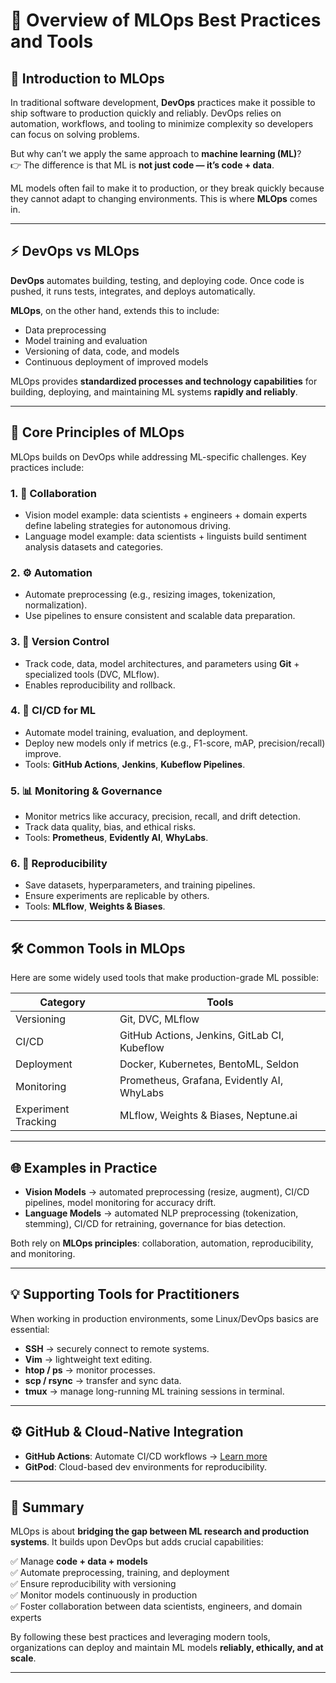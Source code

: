 # 🚀 Overview of MLOps Best Practices and Tools

## 📖 Introduction to MLOps
In traditional software development, **DevOps** practices make it possible to ship software to production quickly and reliably. DevOps relies on automation, workflows, and tooling to minimize complexity so developers can focus on solving problems.  

But why can’t we apply the same approach to **machine learning (ML)**?  
👉 The difference is that ML is **not just code — it’s code + data**.  

ML models often fail to make it to production, or they break quickly because they cannot adapt to changing environments. This is where **MLOps** comes in.  

---

## ⚡ DevOps vs MLOps
**DevOps** automates building, testing, and deploying code. Once code is pushed, it runs tests, integrates, and deploys automatically.  

**MLOps**, on the other hand, extends this to include:  
- Data preprocessing  
- Model training and evaluation  
- Versioning of data, code, and models  
- Continuous deployment of improved models  

MLOps provides **standardized processes and technology capabilities** for building, deploying, and maintaining ML systems **rapidly and reliably**.  

---

## 🔑 Core Principles of MLOps
MLOps builds on DevOps while addressing ML-specific challenges. Key practices include:

### 1. 🤝 Collaboration
- Vision model example: data scientists + engineers + domain experts define labeling strategies for autonomous driving. 
- Language model example: data scientists + linguists build sentiment analysis datasets and categories.

### 2. ⚙️ Automation
- Automate preprocessing (e.g., resizing images, tokenization, normalization).  
- Use pipelines to ensure consistent and scalable data preparation.

### 3. 📂 Version Control
- Track code, data, model architectures, and parameters using **Git** + specialized tools (DVC, MLflow).  
- Enables reproducibility and rollback.

### 4. 🔄 CI/CD for ML
- Automate model training, evaluation, and deployment.  
- Deploy new models only if metrics (e.g., F1-score, mAP, precision/recall) improve.  
- Tools: **GitHub Actions**, **Jenkins**, **Kubeflow Pipelines**.

### 5. 📊 Monitoring & Governance
- Monitor metrics like accuracy, precision, recall, and drift detection.  
- Track data quality, bias, and ethical risks.  
- Tools: **Prometheus**, **Evidently AI**, **WhyLabs**.

### 6. 🔬 Reproducibility
- Save datasets, hyperparameters, and training pipelines.  
- Ensure experiments are replicable by others.  
- Tools: **MLflow**, **Weights & Biases**.

---

## 🛠️ Common Tools in MLOps
Here are some widely used tools that make production-grade ML possible:

| Category | Tools |
|----------|-------|
| Versioning | Git, DVC, MLflow |
| CI/CD | GitHub Actions, Jenkins, GitLab CI, Kubeflow |
| Deployment | Docker, Kubernetes, BentoML, Seldon |
| Monitoring | Prometheus, Grafana, Evidently AI, WhyLabs |
| Experiment Tracking | MLflow, Weights & Biases, Neptune.ai |

---

## 🌐 Examples in Practice
- **Vision Models** → automated preprocessing (resize, augment), CI/CD pipelines, model monitoring for accuracy drift.  
- **Language Models** → automated NLP preprocessing (tokenization, stemming), CI/CD for retraining, governance for bias detection.  

Both rely on **MLOps principles**: collaboration, automation, reproducibility, and monitoring.  

---

## 💡 Supporting Tools for Practitioners
When working in production environments, some Linux/DevOps basics are essential:

- **SSH** → securely connect to remote systems.  
- **Vim** → lightweight text editing.  
- **htop / ps** → monitor processes.  
- **scp / rsync** → transfer and sync data.  
- **tmux** → manage long-running ML training sessions in terminal.

---

## ⚙️ GitHub & Cloud-Native Integration
- **GitHub Actions**: Automate CI/CD workflows → [Learn more](https://github.com/features/actions)  
- **GitPod**: Cloud-based dev environments for reproducibility.  


---

## 📌 Summary
MLOps is about **bridging the gap between ML research and production systems**. It builds upon DevOps but adds crucial capabilities:  

✅ Manage **code + data + models**  
✅ Automate preprocessing, training, and deployment  
✅ Ensure reproducibility with versioning  
✅ Monitor models continuously in production  
✅ Foster collaboration between data scientists, engineers, and domain experts  

By following these best practices and leveraging modern tools, organizations can deploy and maintain ML models **reliably, ethically, and at scale**.  

---


